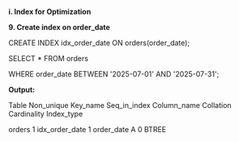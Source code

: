 **i. Index for Optimization**



**9. Create index on order\_date**



CREATE INDEX idx\_order\_date ON orders(order\_date);



SELECT \* FROM orders

WHERE order\_date BETWEEN '2025-07-01' AND '2025-07-31';





**Output:**



Table	Non\_unique	Key\_name	Seq\_in\_index	Column\_name	Collation	Cardinality	Index\_type

orders	   1	     idx\_order\_date	     1	        order\_date	    A	            0	          BTREE









